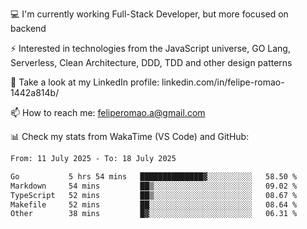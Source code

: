 💻 I'm currently working Full-Stack Developer, but more focused on backend

⚡ Interested in technologies from the JavaScript universe, GO Lang, Serverless, Clean Architecture, DDD, TDD and other design patterns

👥 Take a look at my LinkedIn profile: linkedin.com/in/felipe-romao-1442a814b/

📫 How to reach me: feliperomao.a@gmail.com

📊 Check my stats from WakaTime (VS Code) and GitHub:

<!--START_SECTION:waka-->

```txt
From: 11 July 2025 - To: 18 July 2025

Go           5 hrs 54 mins   ██████████████▓░░░░░░░░░░   58.50 %
Markdown     54 mins         ██▒░░░░░░░░░░░░░░░░░░░░░░   09.02 %
TypeScript   52 mins         ██▒░░░░░░░░░░░░░░░░░░░░░░   08.67 %
Makefile     52 mins         ██░░░░░░░░░░░░░░░░░░░░░░░   08.64 %
Other        38 mins         █▓░░░░░░░░░░░░░░░░░░░░░░░   06.31 %
```

<!--END_SECTION:waka-->

